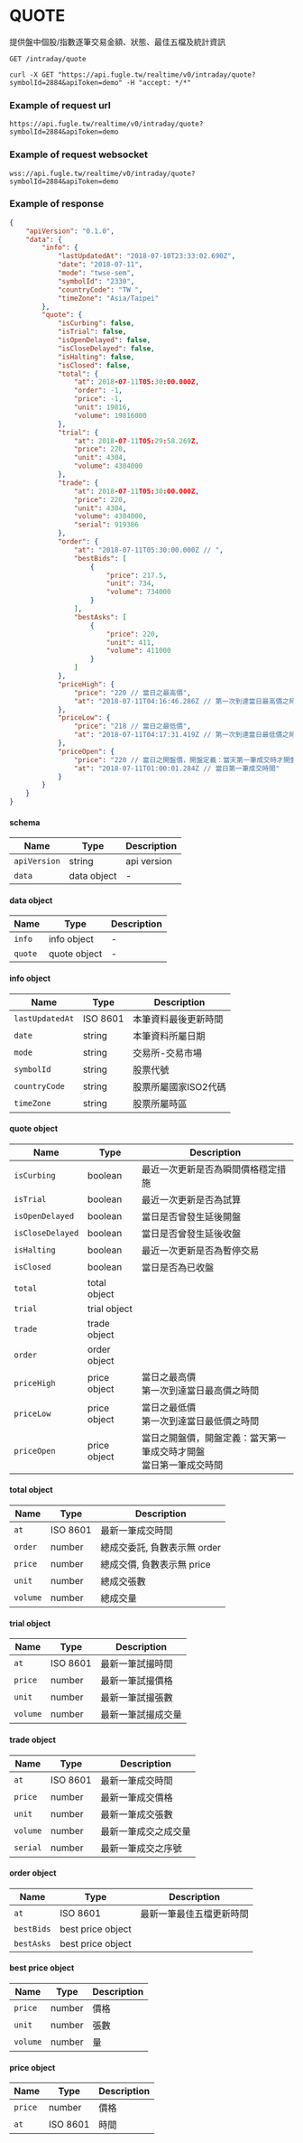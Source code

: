 # QUOTE

提供盤中個股/指數逐筆交易金額、狀態、最佳五檔及統計資訊

```
GET /intraday/quote
```

```
curl -X GET "https://api.fugle.tw/realtime/v0/intraday/quote?symbolId=2884&apiToken=demo" -H "accept: */*"
```

### Example of request url
```
https://api.fugle.tw/realtime/v0/intraday/quote?symbolId=2884&apiToken=demo
```

### Example of request websocket
```
wss://api.fugle.tw/realtime/v0/intraday/quote?symbolId=2884&apiToken=demo
```

### Example of response
```json
{
    "apiVersion": "0.1.0",
    "data": {
        "info": {
            "lastUpdatedAt": "2018-07-10T23:33:02.690Z",
            "date": "2018-07-11",
            "mode": "twse-sem",
            "symbolId": "2330",
            "countryCode": "TW ",
            "timeZone": "Asia/Taipei"
        },
        "quote": {
            "isCurbing": false,
            "isTrial": false,
            "isOpenDelayed": false,
            "isCloseDelayed": false,
            "isHalting": false,
            "isClosed": false,
            "total": {
                "at": 2018-07-11T05:30:00.000Z,
                "order": -1,
                "price": -1,
                "unit": 19816,
                "volume": 19816000
            },
            "trial": {
                "at": 2018-07-11T05:29:58.269Z,
                "price": 220,
                "unit": 4304,
                "volume": 4304000
            },
            "trade": {
                "at": 2018-07-11T05:30:00.000Z,
                "price": 220,
                "unit": 4304,
                "volume": 4304000,
                "serial": 919386
            },
            "order": {
                "at": "2018-07-11T05:30:00.000Z // ",
                "bestBids": [
                    {
                        "price": 217.5,
                        "unit": 734,
                        "volume": 734000
                    }
                ],
                "bestAsks": [
                    {
                        "price": 220,
                        "unit": 411,
                        "volume": 411000
                    }
                ]
            },
            "priceHigh": {
                "price": "220 // 當日之最高價",
                "at": "2018-07-11T04:16:46.286Z // 第一次到達當日最高價之時間"
            },
            "priceLow": {
                "price": "218 // 當日之最低價",
                "at": "2018-07-11T04:17:31.419Z // 第一次到達當日最低價之時間"
            },
            "priceOpen": {
                "price": "220 // 當日之開盤價，開盤定義：當天第一筆成交時才開盤",
                "at": "2018-07-11T01:00:01.284Z // 當日第一筆成交時間"
            }
        }
    }
}
```

#### schema
| Name | Type | Description |
|--|--|--|
|  `apiVersion` | string |  api version |
|  `data` | data object |  - |

#### data object
| Name | Type | Description |
|--|--|--|
|  `info` | info object | - |
|  `quote` | quote object | -  |


#### info object
| Name | Type | Description |
|--|--|--|
|  `lastUpdatedAt` | ISO 8601 | 本筆資料最後更新時間 |
|  `date` | string | 本筆資料所屬日期 |
|  `mode` | string | 交易所-交易市場 |
|  `symbolId` | string | 股票代號 |
|  `countryCode` | string | 股票所屬國家ISO2代碼 |
|  `timeZone` | string | 股票所屬時區 |


#### quote object
| Name | Type | Description |
|--|--|--|
|  `isCurbing` | boolean | 最近一次更新是否為瞬間價格穩定措施 |
|  `isTrial` | boolean |  最近一次更新是否為試算 |
|  `isOpenDelayed` | boolean | 當日是否曾發生延後開盤 |
|  `isCloseDelayed` | boolean | 當日是否曾發生延後收盤 |
|  `isHalting` | boolean | 最近一次更新是否為暫停交易 |
|  `isClosed` | boolean | 當日是否為已收盤 |
|  `total` | total object |   |
|  `trial` | trial object |   |
|  `trade` | trade object |   |
|  `order` | order object |   |
|  `priceHigh` | price object | 當日之最高價<br/>第一次到達當日最高價之時間 |
|  `priceLow` | price object |  當日之最低價<br/>第一次到達當日最低價之時間 |
|  `priceOpen` | price object |  當日之開盤價，開盤定義：當天第一筆成交時才開盤<br/>當日第一筆成交時間 |


#### total object
| Name | Type | Description |
|--|--|--|
|  `at` | ISO 8601 | 最新一筆成交時間  |
|  `order` | number |  總成交委託, 負數表示無 order |
|  `price` | number |  總成交價, 負數表示無 price |
|  `unit` | number |  總成交張數 |
|  `volume` | number |  總成交量 |


#### trial object
| Name | Type | Description |
|--|--|--|
|  `at` | ISO 8601 | 最新一筆試撮時間  |
|  `price` | number |  最新一筆試撮價格 |
|  `unit` | number |  最新一筆試撮張數 |
|  `volume` | number |  最新一筆試撮成交量 |


#### trade object
| Name | Type | Description |
|--|--|--|
|  `at` | ISO 8601 | 最新一筆成交時間  |
|  `price` | number |  最新一筆成交價格 |
|  `unit` | number |  最新一筆成交張數 |
|  `volume` | number |  最新一筆成交之成交量 |
|  `serial` | number |  最新一筆成交之序號 |


#### order object
| Name | Type | Description |
|--|--|--|
|  `at` | ISO 8601 | 最新一筆最佳五檔更新時間  |
|  `bestBids` | best price object |   |
|  `bestAsks` | best price object |   |


#### best price object
| Name | Type | Description |
|--|--|--|
|  `price` | number | 價格  |
|  `unit` | number |  張數 |
|  `volume` | number | 量 |

#### price object
| Name | Type | Description |
|--|--|--|
|  `price` | number | 價格  |
|  `at` | ISO 8601 |  時間 |